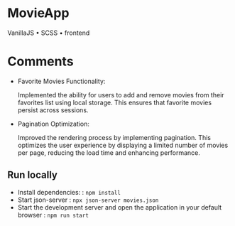 # MovieApp

VanillaJS • SCSS • frontend

# Comments

-   Favorite Movies Functionality:

    Implemented the ability for users to add and remove movies from their favorites list using local storage.
    This ensures that favorite movies persist across sessions.

-   Pagination Optimization:

    Improved the rendering process by implementing pagination.
    This optimizes the user experience by displaying a limited number of movies per page, reducing the load time and enhancing performance.

## Run locally

-   Install dependencies: :
    `npm install`
-   Start json-server :
    `npx json-server movies.json`
-   Start the development server and open the application in your default browser :
    `npm run start`
